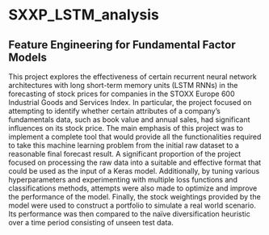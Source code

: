 # SXXP_LSTM_analysis
## Feature Engineering for Fundamental Factor Models

This project explores the effectiveness of certain recurrent neural network architectures with long short-term memory units (LSTM RNNs) in the forecasting of stock prices for companies in the STOXX Europe 600 Industrial Goods and Services Index. In particular, the project focused on attempting to identify whether certain attributes of a company’s fundamentals data, such as book value and annual sales, had significant influences on its stock price. The main emphasis of this project was to implement a complete tool that would provide all the functionalities required to take this machine learning problem from the initial raw dataset to a reasonable final forecast result. A significant proportion of the project focused on processing the raw data into a suitable and effective format that could be used as the input of a Keras model. Additionally, by tuning various hyperparameters and experimenting with multiple loss functions and classifications methods, attempts were also made to optimize and improve the performance of the model. Finally, the stock weightings provided by the model were used to construct a portfolio to simulate a real world scenario. Its performance was then compared to the naïve diversification heuristic over a time period consisting of unseen test data. 
